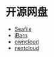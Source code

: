 # 开源网盘

- [Seafile](https://github.com/haiwen/seafile)
- [iBarn](https://github.com/zhimengzhe/iBarn)
- [owncloud](https://owncloud.org/)
- [nextcloud](https://nextcloud.com/)